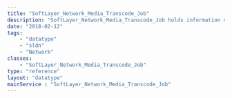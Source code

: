 ```yaml
---
title: "SoftLayer_Network_Media_Transcode_Job"
description: "SoftLayer_Network_Media_Transcode_Job holds information on a transcode job. To create a transcode job, use a [[SoftLayer_Network_Media_Transcode_Account|Transcode account]] object. "
date: "2018-02-12"
tags:
    - "datatype"
    - "sldn"
    - "Network"
classes:
    - "SoftLayer_Network_Media_Transcode_Job"
type: "reference"
layout: "datatype"
mainService : "SoftLayer_Network_Media_Transcode_Job"
---
```

